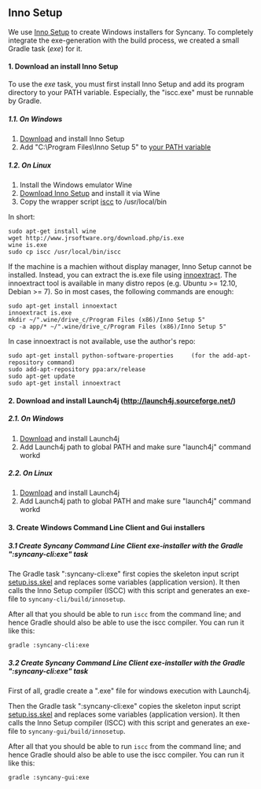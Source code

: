 Inno Setup 
----------

We use [Inno Setup](http://www.jrsoftware.org/isinfo.php) to create Windows
installers for Syncany. To completely integrate the exe-generation with the 
build process, we created a small Gradle task (*exe*) for it. 


#### 1. Download an install Inno Setup

To use the *exe* task, you must first install Inno Setup and add its 
program directory to your PATH variable. Especially, the "iscc.exe" 
must be runnable by Gradle.

##### 1.1. On Windows

1. [Download](http://www.jrsoftware.org/download.php/is.exe) and install Inno Setup 
2. Add "C:\Program Files\Inno Setup 5" to [your PATH variable](http://www.computerhope.com/issues/ch000549.htm)

##### 1.2. On Linux

1. Install the Windows emulator Wine
2. [Download Inno Setup](http://www.jrsoftware.org/download.php/is.exe) and install it via Wine
3. Copy the wrapper script [iscc](iscc) to /usr/local/bin

In short:

	sudo apt-get install wine
	wget http://www.jrsoftware.org/download.php/is.exe
	wine is.exe
	sudo cp iscc /usr/local/bin/iscc

If the machine is a machien without display manager, Inno Setup cannot be installed. Instead, you
can extract the is.exe file using [innoextract](http://constexpr.org/innoextract/). The 
innoextract tool is available in many distro repos (e.g. Ubuntu >= 12.10, Debian >= 7).
So in most cases, the following commands are enough:

	sudo apt-get install innoextact
	innoextract is.exe
	mkdir ~/".wine/drive_c/Program Files (x86)/Inno Setup 5"
	cp -a app/* ~/".wine/drive_c/Program Files (x86)/Inno Setup 5"

In case innoextract is not available, use the author's repo:

	sudo apt-get install python-software-properties     (for the add-apt-repository command)
	sudo add-apt-repository ppa:arx/release
	sudo apt-get update
	sudo apt-get install innoextract

#### 2. Download and install Launch4j (http://launch4j.sourceforge.net/)

##### 2.1. On Windows

1. [Download](http://sourceforge.net/projects/launch4j/files/launch4j-3/3.1.0-beta2) and install Launch4j
2. Add Launch4j path to global PATH and make sure "launch4j" command workd

##### 2.2. On Linux

1. [Download](http://sourceforge.net/projects/launch4j/files/launch4j-3/3.1.0-beta2) and install Launch4j
2. Add Launch4j path to global PATH and make sure "launch4j" command workd

#### 3. Create Windows Command Line Client and Gui installers

##### 3.1 Create Syncany Command Line Client exe-installer with the Gradle ":syncany-cli:exe" task

The Gradle task ":syncany-cli:exe" first copies the skeleton input script [setup.iss.skel](setup.iss.skel)
and replaces some variables (application version). It then calls the Inno Setup
compiler (ISCC) with this script and generates an exe-file to 
`syncany-cli/build/innosetup`.

After all that you should be able to run `iscc` from the command line; and hence
Gradle should also be able to use the iscc compiler. You can run it like this:

	gradle :syncany-cli:exe

##### 3.2 Create Syncany Command Line Client exe-installer with the Gradle ":syncany-cli:exe" task

First of all, gradle create a ".exe" file for windows execution with Launch4j.

Then the Gradle task ":syncany-cli:exe" copies the skeleton input script [setup.iss.skel](setup.iss.skel)
and replaces some variables (application version). It then calls the Inno Setup
compiler (ISCC) with this script and generates an exe-file to 
`syncany-gui/build/innosetup`.

After all that you should be able to run `iscc` from the command line; and hence
Gradle should also be able to use the iscc compiler. You can run it like this:

	gradle :syncany-gui:exe